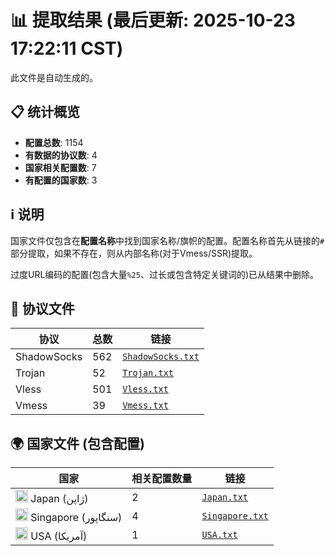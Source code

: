 # 📊 提取结果 (最后更新: 2025-10-23 17:22:11 CST)

此文件是自动生成的。

## 📋 统计概览

- **配置总数**: 1154
- **有数据的协议数**: 4
- **国家相关配置数**: 7
- **有配置的国家数**: 3

## ℹ️ 说明

国家文件仅包含在**配置名称**中找到国家名称/旗帜的配置。配置名称首先从链接的`#`部分提取，如果不存在，则从内部名称(对于Vmess/SSR)提取。

过度URL编码的配置(包含大量`%25`、过长或包含特定关键词的)已从结果中删除。

## 📁 协议文件

| 协议 | 总数 | 链接 |
|---|---|---|
| ShadowSocks | 562 | [`ShadowSocks.txt`](https://raw.githubusercontent.com/miladtahanian/V2RayScrapeByCountry/refs/heads/main/output_configs/ShadowSocks.txt) |
| Trojan | 52 | [`Trojan.txt`](https://raw.githubusercontent.com/miladtahanian/V2RayScrapeByCountry/refs/heads/main/output_configs/Trojan.txt) |
| Vless | 501 | [`Vless.txt`](https://raw.githubusercontent.com/miladtahanian/V2RayScrapeByCountry/refs/heads/main/output_configs/Vless.txt) |
| Vmess | 39 | [`Vmess.txt`](https://raw.githubusercontent.com/miladtahanian/V2RayScrapeByCountry/refs/heads/main/output_configs/Vmess.txt) |

## 🌍 国家文件 (包含配置)

| 国家 | 相关配置数量 | 链接 |
|---|---|---|
| <img src="https://flagcdn.com/w20/jp.png" width="20" alt="Japan flag"> Japan (ژاپن) | 2 | [`Japan.txt`](https://raw.githubusercontent.com/miladtahanian/V2RayScrapeByCountry/refs/heads/main/output_configs/Japan.txt) |
| <img src="https://flagcdn.com/w20/sg.png" width="20" alt="Singapore flag"> Singapore (سنگاپور) | 4 | [`Singapore.txt`](https://raw.githubusercontent.com/miladtahanian/V2RayScrapeByCountry/refs/heads/main/output_configs/Singapore.txt) |
| <img src="https://flagcdn.com/w20/us.png" width="20" alt="USA flag"> USA (آمریکا) | 1 | [`USA.txt`](https://raw.githubusercontent.com/miladtahanian/V2RayScrapeByCountry/refs/heads/main/output_configs/USA.txt) |

